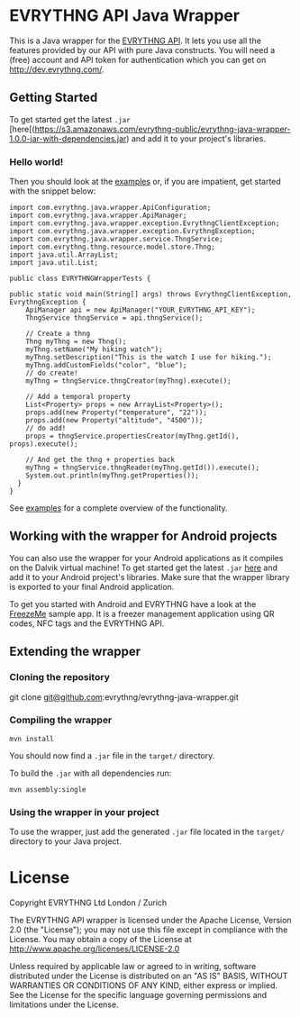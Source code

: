 # EVRYTHNG API Java Wrapper

This is a Java wrapper for the [EVRYTHNG API](http://dev.evrythng.com). It lets you use all the features provided by our API with pure Java constructs. 
You will need a (free) account and API token for authentication which you can get on http://dev.evrythng.com/.

## Getting Started

To get started get the latest `.jar` [here[(https://s3.amazonaws.com/evrythng-public/evrythng-java-wrapper-1.0.0-jar-with-dependencies.jar) and add it to your project's libraries.

### Hello world!

Then you should look at the [examples](https://github.com/evrythng/evrythng-java-wrapper/tree/master/src/main/java/com/evrythng/java/wrapper/examples) or, if you are impatient, get started with the snippet below:

    import com.evrythng.java.wrapper.ApiConfiguration;
    import com.evrythng.java.wrapper.ApiManager;
    import com.evrythng.java.wrapper.exception.EvrythngClientException;
    import com.evrythng.java.wrapper.exception.EvrythngException;
    import com.evrythng.java.wrapper.service.ThngService;
    import com.evrythng.thng.resource.model.store.Thng;
    import java.util.ArrayList;
    import java.util.List;

    public class EVRYTHNGWrapperTests {

    public static void main(String[] args) throws EvrythngClientException, EvrythngException {
        ApiManager api = new ApiManager("YOUR_EVRYTHNG_API_KEY");
        ThngService thngService = api.thngService();

        // Create a thng
        Thng myThng = new Thng();
        myThng.setName("My hiking watch");
        myThng.setDescription("This is the watch I use for hiking.");
        myThng.addCustomFields("color", "blue");
        // do create!
        myThng = thngService.thngCreator(myThng).execute();
    
        // Add a temporal property
        List<Property> props = new ArrayList<Property>();
        props.add(new Property("temperature", "22"));
        props.add(new Property("altitude", "4500"));
        // do add!
        props = thngService.propertiesCreator(myThng.getId(), props).execute();
    
        // And get the thng + properties back
        myThng = thngService.thngReader(myThng.getId()).execute();
        System.out.println(myThng.getProperties());
      }
    }

See [examples](https://github.com/evrythng/evrythng-java-wrapper/tree/master/src/main/java/com/evrythng/java/wrapper/examples) for a complete overview of the functionality.

## Working with the wrapper for Android projects

You can also use the wrapper for your Android applications as it compiles on the Dalvik virtual machine! To get started get the latest `.jar` [here](https://s3.amazonaws.com/evrythng-public/evrythng-java-wrapper-1.0.0-jar-with-dependencies.jar) and add it to your Android project's libraries. Make sure that the wrapper library is exported to your final Android application.

To get you started with Android and EVRYTHNG have a look at the [FreezeMe](https://github.com/webofthings/FreezeMe) sample app. It is a freezer management application using QR codes, NFC tags and the EVRYTHNG API.

## Extending the wrapper

### Cloning the repository

  git clone git@github.com:evrythng/evrythng-java-wrapper.git

### Compiling the wrapper

    mvn install

You should now find a `.jar` file in the `target/` directory.

To build the `.jar` with all dependencies run:

    mvn assembly:single

### Using the wrapper in your project

To use the wrapper, just add the generated `.jar` file located in the `target/` directory to your Java project.


# License

 Copyright EVRYTHNG Ltd London / Zurich

   The EVRYTHNG API wrapper is licensed under the Apache License, Version 2.0 (the "License");
   you may not use this file except in compliance with the License.
   You may obtain a copy of the License at http://www.apache.org/licenses/LICENSE-2.0

   Unless required by applicable law or agreed to in writing, software
   distributed under the License is distributed on an "AS IS" BASIS,
   WITHOUT WARRANTIES OR CONDITIONS OF ANY KIND, either express or implied.
   See the License for the specific language governing permissions and
   limitations under the License.

